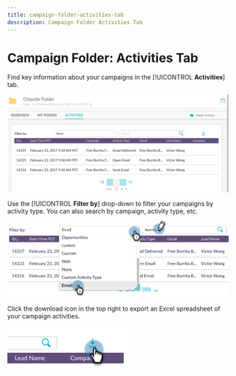 ```yaml
---
title: campaign-folder-activities-tab
description: Campaign Folder Activities Tab 
---
```


# Campaign Folder: Activities Tab

Find key information about your campaigns in the [!UICONTROL **Activities**] tab.

   ![Image One](/help/sky/assets/campaign-folders/campaign-folder-activities-tab/campaign-folder-activities-tab-1.png)

Use the [!UICONTROL **Filter by**] drop-down to filter your campaigns by activity type. You can also search by campaign, activity type, etc.

   ![Image Two](/help/sky/assets/campaign-folders/campaign-folder-activities-tab/campaign-folder-activities-tab-2.png)

Click the download icon in the top right to export an Excel spreadsheet of your campaign activities.

   ![Image Three](/help/sky/assets/campaign-folders/campaign-folder-activities-tab/campaign-folder-activities-tab-3.png)
